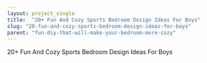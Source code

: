 ```yaml
---
layout: project_single
title:  "20+ Fun And Cozy Sports Bedroom Design Ideas For Boys"
slug: "20-fun-and-cozy-sports-bedroom-design-ideas-for-boys"
parent: "fun-diy-that-will-make-your-bedroom-more-cozy"
---
```

20+ Fun And Cozy Sports Bedroom Design Ideas For Boys